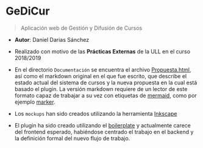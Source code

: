 # GeDiCur

> Aplicación web de Gestión y Difusión de Cursos

- **Autor**: Daniel Darias Sánchez
- Realizado con motivo de las **Prácticas Externas** de la ULL en el curso 2018/2019

- En el directorio `Documentación` se encuentra el archivo [Propuesta.html](Documentación/Propuesta.html), así como el markdown original en el que fue escrito, que describe el estado actual del 
sistema de cursos y la nueva propuesta en la cual está basado el plugin. La versión markdown
requiere de un lector de este formato capaz de trabajar a su vez con etiquetas de [mermaid](https://mermaidjs.github.io/), como por ejemplo [marker](https://flathub.org/apps/details/com.github.fabiocolacio.marker). 

- Los `mockups` han sido creados utilizando la herramienta [Inkscape](https://inkscape.org/)

- El plugin ha sido creado utilizando el [boilerplate](https://github.com/DevinVinson/WordPress-Plugin-Boilerplate) y actualmente carece del frontend esperado, habiéndose centrado el trabajo en el backend y la definición formal del nuevo flujo de trabajo. 


